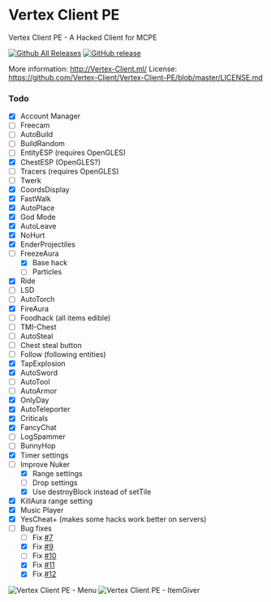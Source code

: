 # Vertex Client PE
Vertex Client PE - A Hacked Client for MCPE

[![Github All Releases](https://img.shields.io/github/downloads/Vertex-Client/Vertex-Client-PE/total.svg)](https://github.com/Vertex-Client/Vertex-Client-PE/releases/) [![GitHub release](https://img.shields.io/github/release/Vertex-Client/Vertex-Client-PE.svg)](https://github.com/Vertex-Client/Vertex-Client-PE/releases/latest)

More information: http://Vertex-Client.ml/
License: https://github.com/Vertex-Client/Vertex-Client-PE/blob/master/LICENSE.md

### Todo
- [x] Account Manager
- [ ] Freecam
- [ ] AutoBuild
- [ ] BuildRandom
- [ ] EntityESP (requires OpenGLES)
- [x] ChestESP (OpenGLES?)
- [ ] Tracers (requires OpenGLES)
- [ ] Twerk
- [x] CoordsDisplay
- [x] FastWalk
- [x] AutoPlace
- [x] God Mode
- [x] AutoLeave
- [x] NoHurt
- [x] EnderProjectiles
- [ ] FreezeAura
  - [x] Base hack
  - [ ] Particles
- [x] Ride
- [ ] LSD
- [ ] AutoTorch
- [x] FireAura
- [ ] Foodhack (all items edible)
- [ ] TMI-Chest
- [ ] AutoSteal
- [ ] Chest steal button
- [ ] Follow (following entities)
- [x] TapExplosion
- [x] AutoSword
- [ ] AutoTool
- [ ] AutoArmor
- [x] OnlyDay
- [x] AutoTeleporter
- [x] Criticals
- [x] FancyChat
- [ ] LogSpammer
- [ ] BunnyHop
- [x] Timer settings
- [ ] Improve Nuker
  - [x] Range settings
  - [ ] Drop settings
  - [x] Use destroyBlock instead of setTile
- [x] KillAura range setting
- [x] Music Player
- [x] YesCheat+ (makes some hacks work better on servers)
- [ ] Bug fixes
  - [ ] Fix [#7](https://github.com/Vertex-Client/Vertex-Client-PE/issues/7)
  - [x] Fix [#9](https://github.com/Vertex-Client/Vertex-Client-PE/issues/9)
  - [ ] Fix [#10](https://github.com/Vertex-Client/Vertex-Client-PE/issues/10)
  - [x] Fix [#11](https://github.com/Vertex-Client/Vertex-Client-PE/issues/11)
  - [x] Fix [#12](https://github.com/Vertex-Client/Vertex-Client-PE/issues/12)

![Vertex Client PE - Menu](http://i.imgur.com/2cp7ZSa.png)
![Vertex Client PE - ItemGiver](http://i.imgur.com/ccOhpjz.png)
